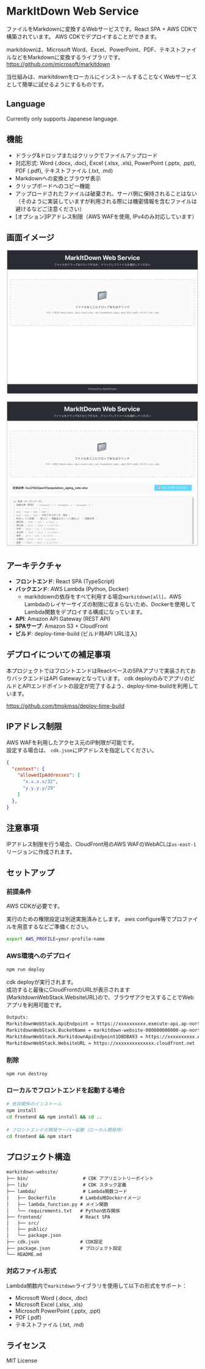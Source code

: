 # MarkItDown Web Service

ファイルをMarkdownに変換するWebサービスです。React SPA + AWS CDKで構築されています。
AWS CDKでデプロイすることができます。

markitdownは、Microsoft Word、Excel、PowerPoint、PDF、テキストファイルなどをMarkdownに変換するライブラリです。
https://github.com/microsoft/markitdown

当仕組みは、markitdownをローカルにインストールすることなくWebサービスとして簡単に試せるようにするものです。

## Language

Currently only supports Japanese language.

## 機能

- ドラッグ&ドロップまたはクリックでファイルアップロード
- 対応形式: Word (.docx, .doc), Excel (.xlsx, .xls), PowerPoint (.pptx, .ppt), PDF (.pdf), テキストファイル (.txt, .md)
- Markdownへの変換とブラウザ表示
- クリップボードへのコピー機能
- アップロードされたファイルは破棄され、サーバ側に保持されることはない（そのように実装していますが利用される際には機密情報を含むファイルは避けるなどご注意ください）
- [オプション]IPアドレス制限（AWS WAFを使用, IPv4のみ対応しています）

## 画面イメージ

![alt text](images/markitdown-web.png)

![alt text](images/markitdown-web-convert.png)


## アーキテクチャ

- **フロントエンド**: React SPA (TypeScript)
- **バックエンド**: AWS Lambda (Python, Docker)
  - markitdownの依存をすべて利用する場合`markitdown[all]`、AWS Lambdaのレイヤーサイズの制限に収まらないため、Dockerを使用してLambda関数をデプロイする構成になっています。
- **API**: Amazon API Gateway (REST API)
- **SPAサーブ**: Amazon S3 + CloudFront
- **ビルド**: deploy-time-build (ビルド時API URL注入)


## デプロイについての補足事項

本プロジェクトではフロントエンドはReactベースのSPAアプリで実装されておりバックエンドはAPI Gatewayとなっています。
cdk deployのみでアプリのビルドとAPIエンドポイントの設定が完了するよう、deploy-time-buildを利用しています。

https://github.com/tmokmss/deploy-time-build

## IPアドレス制限

AWS WAFを利用したアクセス元のIP制限が可能です。  
設定する場合は、 `cdk.json`にIPアドレスを指定してください。

```json
{
  "context": {
    "allowedIpAddresses": [
      "x.x.x.x/32",
      "y.y.y.y/29"
    ]
  },
}
```

## 注意事項

IPアドレス制限を行う場合、CloudFront用のAWS WAFのWebACLは`us-east-1`リージョンに作成されます。

## セットアップ

### 前提条件

AWS CDKが必要です。

実行のための権限設定は別途実施済みとします。
aws configure等でプロファイルを用意するなどご準備ください。

```sh
export AWS_PROFILE=your-profile-name
```

### AWS環境へのデプロイ

```sh
npm run deploy
```

cdk deployが実行されます。  
成功すると最後にCloudFrontのURLが表示されます(MarkitdownWebStack.WebsiteURL)ので、ブラウザアクセスすることでWebアプリを利用可能です。

```sh
Outputs:
MarkitdownWebStack.ApiEndpoint = https://xxxxxxxxxx.execute-api.ap-northeast-1.amazonaws.com/prod/
MarkitdownWebStack.BucketName = markitdown-website-000000000000-ap-northeast-1
MarkitdownWebStack.MarkitdownApiEndpoint1DBDBA93 = https://xxxxxxxxxx.execute-api.ap-northeast-1.amazonaws.com/prod/
MarkitdownWebStack.WebsiteURL = https://xxxxxxxxxxxxxx.cloudfront.net
```


### 削除

```
npm run destroy
```

### ローカルでフロントエンドを起動する場合

```bash
# 依存関係のインストール
npm install
cd frontend && npm install && cd ..

# フロントエンドの開発サーバー起動（ローカル開発時）
cd frontend && npm start
```

## プロジェクト構造

```
markitdown-website/
├── bin/                    # CDK アプリエントリーポイント
├── lib/                    # CDK スタック定義
├── lambda/                 # Lambda関数コード
│   ├── Dockerfile         # Lambda用Dockerイメージ
│   ├── lambda_function.py # メイン関数
│   └── requirements.txt   # Python依存関係
├── frontend/              # React SPA
│   ├── src/
│   ├── public/
│   └── package.json
├── cdk.json               # CDK設定
├── package.json           # プロジェクト設定
└── README.md
```


### 対応ファイル形式

Lambda関数内で`markitdown`ライブラリを使用して以下の形式をサポート：

- Microsoft Word (.docx, .doc)
- Microsoft Excel (.xlsx, .xls)  
- Microsoft PowerPoint (.pptx, .ppt)
- PDF (.pdf)
- テキストファイル (.txt, .md)

## ライセンス

MIT License
